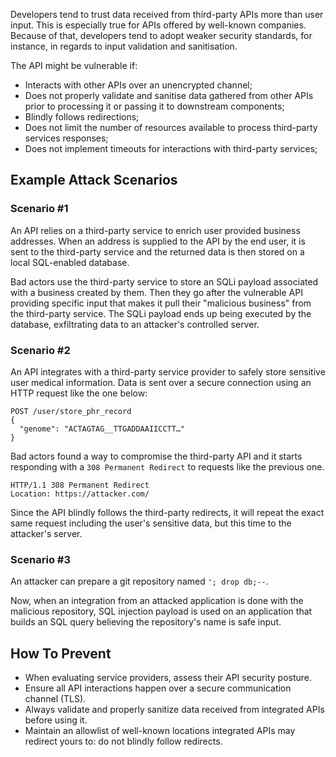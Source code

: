 
Developers tend to trust data received from third-party APIs more than user input. This is especially true for APIs offered by well-known companies. Because of that, developers tend to adopt weaker security standards, for instance, in regards to input validation and sanitisation.

The API might be vulnerable if:

- Interacts with other APIs over an unencrypted channel;
- Does not properly validate and sanitise data gathered from other APIs prior to processing it or passing it to downstream components;
- Blindly follows redirections;
- Does not limit the number of resources available to process third-party services responses;
- Does not implement timeouts for interactions with third-party services;

## Example Attack Scenarios

### Scenario #1

An API relies on a third-party service to enrich user provided business addresses. When an address is supplied to the API by the end user, it is sent to the third-party service and the returned data is then stored on a local SQL-enabled database.

Bad actors use the third-party service to store an SQLi payload associated with a business created by them. Then they go after the vulnerable API providing specific input that makes it pull their "malicious business" from the third-party service. The SQLi payload ends up being executed by the database, exfiltrating data to an attacker's controlled server.

### Scenario #2

An API integrates with a third-party service provider to safely store sensitive user medical information. Data is sent over a secure connection using an HTTP request like the one below:

```
POST /user/store_phr_record
{
  "genome": "ACTAGTAG__TTGADDAAIICCTT…"
}
```

Bad actors found a way to compromise the third-party API and it starts responding with a `308 Permanent Redirect` to requests like the previous one.

```
HTTP/1.1 308 Permanent Redirect
Location: https://attacker.com/
```

Since the API blindly follows the third-party redirects, it will repeat the exact same request including the user's sensitive data, but this time to the attacker's server.

### Scenario #3

An attacker can prepare a git repository named `'; drop db;--`.

Now, when an integration from an attacked application is done with the malicious repository, SQL injection payload is used on an application that builds an SQL query believing the repository's name is safe input.

## How To Prevent

- When evaluating service providers, assess their API security posture.
- Ensure all API interactions happen over a secure communication channel (TLS).
- Always validate and properly sanitize data received from integrated APIs before using it.
- Maintain an allowlist of well-known locations integrated APIs may redirect yours to: do not blindly follow redirects.